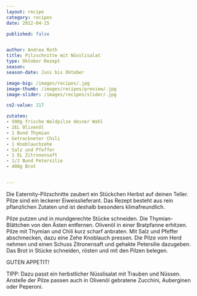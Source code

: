 ```yaml
---
layout: recipe
category: recipes
date: 2012-04-15

published: false


author: Andrea Roth
title: Pilzschnitte mit Nüsslisalat
type: Oktober Rezept
season: 
season-date: Juni bis Oktober 

image-big: /images/recipes/.jpg
image-thumb: /images/recipes/preview/.jpg
image-slider: /images/recipes/slider/.jpg

co2-value: 217

zutaten:
- 500g frische Waldpilze deiner Wahl 
- 2EL Olivenöl
- 1 Bund Thymian
- Getrockneter Chili
- 1 Knoblauchzehe
- Salz und Pfeffer
- 1 EL Zitronensaft
- 1/2 Bund Petersilie
- 400g Brot


---
```


Die Eaternity-Pilzschnitte zaubert ein Stückchen Herbst auf deinen Teller. Pilze sind ein leckerer Eiweisslieferant. Das Rezept besteht aus rein pflanzlichen Zutaten und ist deshalb besonders klimafreundlich.

Pilze putzen und in mundgerechte Stücke schneiden. Die Thymian-Blättchen von den Ästen entfernen. Olivenöl in einer Bratpfanne erhitzen. Pilze mit Thymian und Chili kurz scharf anbraten. Mit Salz und Pfeffer abschmecken, dazu eine Zehe Knoblauch pressen. Die Pilze vom Herd nehmen und einen Schuss Zitronensaft und gehakte Petersilie dazugeben. Das Brot in Stücke schneiden, rösten und mit den Pilzen belegen.


GUTEN APPETIT!
 

TIPP: Dazu passt ein herbstlicher Nüsslisalat mit Trauben und Nüssen. Anstelle der Pilze passen auch in Olivenöl gebratene Zucchini, Auberginen oder Peperoni. 	

